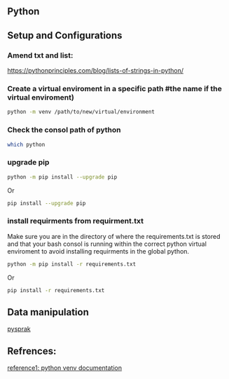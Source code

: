 Python
--------------------

## Setup and Configurations 

### Amend txt and list:

https://pythonprinciples.com/blog/lists-of-strings-in-python/

### Create a virtual enviroment in a specific path #the name if the virtual enviroment)

```bash 
python -m venv /path/to/new/virtual/environment
```

### Check the consol path of python 

```bash
which python
```

### upgrade pip 

```bash
python -m pip install --upgrade pip
```

Or 

```bash 
pip install --upgrade pip 
```

### install requirments from requirment.txt
Make sure you are in the directory of where the requirements.txt is stored and that your bash consol is running within the correct python virtual enviroment to avoid installing requirments in the global python. 

```bash
python -m pip install -r requirements.txt
```
Or 

```bash
pip install -r requirements.txt
```

## Data manipulation

[pysprak](/Spark.md#data-manipulation)

## Refrences: 
[reference1: python venv documentation](https://docs.python.org/3/library/venv.html)
